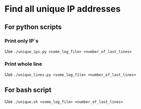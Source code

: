 # Find all unique IP addresses

## For python scripts

### Print only IP`s

Use `./unique_ips.py <some_log_file> <number_of_last_lines>`

### Print whole line

Use `./unique_lines.py <some_log_file> <number_of_last_lines>`

## For bash script

Use `./unique.sh <some_log_file> <number_of_last_lines>`